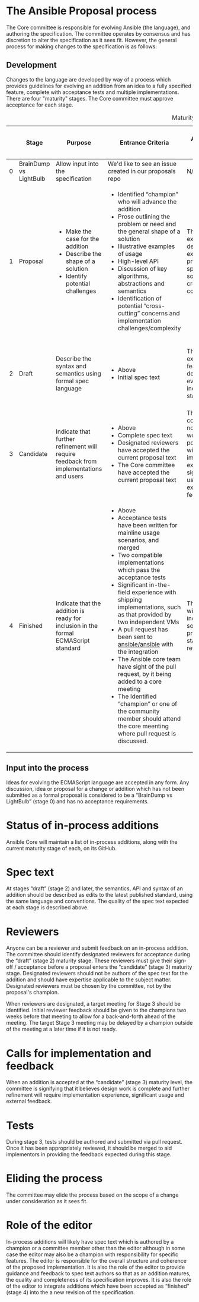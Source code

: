 # The Ansible Proposal process

The Core committee is responsible for evolving Ansible (the language), and authoring the specification. The committee operates by consensus and has discretion to alter the specification as it sees fit. However, the general process for making changes to the specification is as follows:

## Development
Changes to the language are developed by way of a process which provides guidelines for evolving an addition from an idea to a fully specified feature, complete with acceptance tests and multiple implementations. There are four "maturity" stages. The Core committee must approve acceptance for each stage.

<table>
  <caption>Maturity Stages</caption>
  <thead>
    <tr>
      <th>
      <th>Stage
      <th>Purpose
      <th>Entrance Criteria
      <th>Acceptance Signifies
      <th>Spec Quality
      <th>Post-Acceptance Changes Expected
      <th>Implementation Types Expected*
    </tr>
  </thead>
  <tr>
    <td>0
    <td>BrainDump vs LightBulb
    <td>Allow input into the specification
    <td>We'd like to see an issue created in our proposals repo
    <td>N/A
    <td>N/A
    <td>N/A
    <td>N/A
  </tr>
  <tr>
    <td>1
    <td>Proposal
    <td>
      <ul>
        <li>Make the case for the addition
        <li>Describe the shape of a solution
        <li>Identify potential challenges
      </ul>
    </td>
    <td>
      <ul>
        <li>Identified “champion” who will advance the addition
        <li>Prose outlining the problem or need and the general shape of a solution
        <li>Illustrative examples of usage
        <li>High-level API
        <li>Discussion of key algorithms, abstractions and semantics
        <li>Identification of potential “cross-cutting” concerns and implementation challenges/complexity
      </ul>
    </td>
    <td>The committee expects to devote time to examining the problem space, solutions and cross-cutting concerns
    </td>
    <td>None
    <td>Major
    <td>Polyfills / demos
  </tr>
  <tr>
    <td>2
    <td>Draft
    <td>Describe the syntax and semantics using formal spec language
    <td>
      <ul>
        <li>Above
        <li>Initial spec text
      </ul>
    </td>
    <td>The committee expects the feature to be developed and eventually included in the standard
    <td>Draft: all <em>major</em> semantics, syntax and API are covered, but TODOs, placeholders and editorial issues are expected
    <td>Incremental
    <td>Experimental
  </tr>
  <tr>
    <td>3
    <td>Candidate
    <td>Indicate that further refinement will require feedback from implementations and users
    <td>
      <ul>
        <li>Above
        <li>Complete spec text
        <li>Designated reviewers have accepted the current proposal text
        <li>The Core committee have accepted the current proposal text
      </ul>
    </td>
    <td>The solution is complete and no further work is possible without implementation experience, significant usage and external feedback.
    <td>Complete: all semantics, syntax and API are completed described
    <td>Limited: only those deemed critical based on implementation experience
    <td>Spec compliant
  </tr>
  <tr>
    <td>4
    <td>Finished
    <td>Indicate that the addition is ready for inclusion in the formal ECMAScript standard
    <td>
      <ul>
        <li>Above
        <li>Acceptance tests have been written for mainline usage scenarios, and merged
        <li>Two compatible implementations which pass the acceptance tests
        <li>Significant in-the-field experience with shipping implementations, such as that provided by two independent VMs
        <li>A pull request has been sent to <a href="https://github.com/ansible/ansible">ansible/ansible</a> with the integration
        <li>The Ansible core team have sight of the pull request, by it being added to a core meeting
        <li> The Identified “champion” or one of the community member should attend the core meenting where pull request is discussed.
      </ul>
    </td>
    <td>The addition will be included in the soonest practical standard revision
    <td>Final: All changes as a result of implementation experience are integrated
    <td>None
    <td>Shipping
  </tr>
</table>

## Input into the process

Ideas for evolving the ECMAScript language are accepted in any form. Any discussion, idea or proposal for a change or addition which has not been submitted as a formal proposal is considered to be a “BrainDump vs LightBulb” (stage 0) and has no acceptance requirements.

# Status of in-process additions

Ansible Core will maintain a list of in-process additions, along with the current maturity stage of each, on its GitHub.

# Spec text

At stages “draft” (stage 2) and later, the semantics, API and syntax of an addition should be described as edits to the latest published standard, using the same language and conventions. The quality of the spec text expected at each stage is described above.

# Reviewers

Anyone can be a reviewer and submit feedback on an in-process addition. The committee should identify designated reviewers for acceptance during the “draft” (stage 2) maturity stage. 
These reviewers must give their sign-off / acceptance before a proposal enters the “candidate” (stage 3) maturity stage. Designated reviewers should not be authors of the spec text for the addition and should have expertise applicable to the subject matter. Designated reviewers must be chosen by the committee, not by the proposal's champion.

When reviewers are designated, a target meeting for Stage 3 should be identified. Initial reviewer feedback should be given to the champions two weeks before that meeting to allow for a back-and-forth ahead of the meeting. The target Stage 3 meeting may be delayed by a champion outside of the meeting at a later time if it is not ready.

# Calls for implementation and feedback

When an addition is accepted at the “candidate” (stage 3) maturity level, the committee is signifying that it believes design work is complete and further refinement will require implementation experience, significant usage and external feedback.

# Tests

During stage 3, tests should be authored and submitted via pull request. Once it has been appropriately reviewed, it should be merged to aid implementors in providing the feedback expected during this stage.

# Eliding the process

The committee may elide the process based on the scope of a change under consideration as it sees fit.

# Role of the editor

In-process additions will likely have spec text which is authored by a champion or a committee member other than the editor although in some case the editor may also be a champion with responsibility for specific features. The editor is responsible for the overall structure and coherence of the proposed implementation. It is also the role of the editor to provide guidance and feedback to spec text authors so that as an addition matures, the quality and completeness of its specification improves. It is also the role of the editor to integrate additions which have been accepted as “finished” (stage 4) into the a new revision of the specification.
